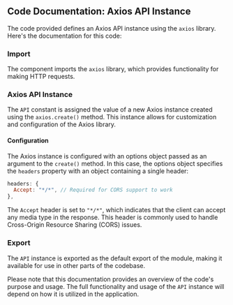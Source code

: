 ## Code Documentation: Axios API Instance

The code provided defines an Axios API instance using the `axios` library. Here's the documentation for this code:

### Import

The component imports the `axios` library, which provides functionality for making HTTP requests.

### Axios API Instance

The `API` constant is assigned the value of a new Axios instance created using the `axios.create()` method. This instance allows for customization and configuration of the Axios library.

#### Configuration

The Axios instance is configured with an options object passed as an argument to the `create()` method. In this case, the options object specifies the `headers` property with an object containing a single header:

```javascript
headers: {
  Accept: "*/*", // Required for CORS support to work
},
```

The `Accept` header is set to `"*/*"`, which indicates that the client can accept any media type in the response. This header is commonly used to handle Cross-Origin Resource Sharing (CORS) issues.

### Export

The `API` instance is exported as the default export of the module, making it available for use in other parts of the codebase.

Please note that this documentation provides an overview of the code's purpose and usage. The full functionality and usage of the `API` instance will depend on how it is utilized in the application.
